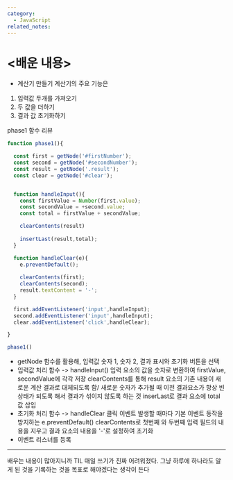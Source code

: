 ```yaml
---
category:
  - JavaScript
related_notes:
---
```

# <배운 내용> 

- 계산기 만들기 
계산기의 주요 기능은 
1. 입력값 두개를 가져오기 
2. 두 값을 더하기 
3. 결과 값 초기화하기 

phase1 함수 리뷰 
```js
function phase1(){

  const first = getNode('#firstNumber');
  const second = getNode('#secondNumber');
  const result = getNode('.result');
  const clear = getNode('#clear');


  function handleInput(){
    const firstValue = Number(first.value);
    const secondValue = +second.value;
    const total = firstValue + secondValue;

    clearContents(result)
    
    insertLast(result,total);
  }

  function handleClear(e){
    e.preventDefault();
    
    clearContents(first);
    clearContents(second);
    result.textContent = '-';
  }

  first.addEventListener('input',handleInput);
  second.addEventListener('input',handleInput);
  clear.addEventListener('click',handleClear);

}

phase1()

```
- getNode 함수를 활용해, 입력값 숫자 1, 숫자 2, 결과 표시와 초기화 버튼을 선택
- 입력값 처리 함수 -> handleInput()
	입력 요소의 값을 숫자로 변환하여 firstValue, secondValue에 각각 저장
	clearContents를 통해 result 요소의 기존 내용이 새로운 계산 결과로 대체되도록 함/ 새로운 숫자가 추가될 때 이전 결과요소가 항상 빈 상태가 되도록 해서 결과가 섞이지 않도록 하는 것 
	inserLast로 결과 요소에 total 값 삽입	
- 초기화 처리 함수 -> handleClear
	클릭 이벤트 발생할 때마다 기본 이벤트 동작을 방지하는 e.preventDefault()
	clearContents로 첫번째 와 두번째 입력 필드의 내용을 지우고 
	결과 요소의 내용을 '-'로 설정하여 초기화 
- 이벤트 리스너를 등록

---------
배우는 내용이 많아지니까 TIL 매일 쓰기가 진짜 어려워졌다. 그냥 하루에 하나라도 알게 된 것을 기록하는 것을 목표로 해야겠다는 생각이 든다 


